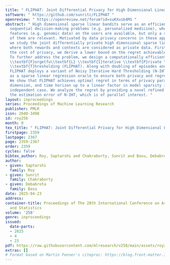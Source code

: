 ```yaml
---
title: " FLIPHAT: Joint Differential Privacy for High Dimensional Linear Bandits "
software: " https://github.com/sunritc/FLIPHAT "
openreview: " https://openreview.net/forum?id=suKXusb4MS "
abstract: " High dimensional sparse linear bandits serve as an efficient model for
  sequential decision-making problems (e.g. personalized medicine), where high dimensional
  features (e.g. genomic data) on the users are available, but only a small subset
  of them are relevant. Motivated by data privacy concerns in these applications,
  we study the joint differentially private high dimensional sparse linear bandits,
  where both rewards and contexts are considered as private data. First, to quantify
  the cost of privacy, we derive a lower bound on the regret achievable in this setting.
  To further address the problem, we design a computationally efficient bandit algorithm,
  \\textbf{F}orgetfu\\textbf{L} \\textbf{I}terative \\textbf{P}rivate \\textbf{HA}rd
  \\textbf{T}hresholding (FLIPHAT). Along with doubling of episodes and episodic forgetting,
  FLIPHAT deploys a variant of Noisy Iterative Hard Thresholding (N-IHT) algorithm
  as a sparse linear regression oracle to ensure both privacy and regret-optimality.
  We show that FLIPHAT achieves optimal regret in terms of privacy parameters, context
  dimension, and time horizon up to a linear factor in model sparsity in the problem
  independent case. We analyze the regret by providing a novel refined analysis of
  the estimation error of N-IHT, which is of parallel interest. "
layout: inproceedings
series: Proceedings of Machine Learning Research
publisher: PMLR
issn: 2640-3498
id: roy25b
month: 0
tex_title: " FLIPHAT: Joint Differential Privacy for High Dimensional Linear Bandits "
firstpage: 2359
lastpage: 2367
page: 2359-2367
order: 2359
cycles: false
bibtex_author: Roy, Saptarshi and Chakraborty, Sunrit and Basu, Debabrota
author:
- given: Saptarshi
  family: Roy
- given: Sunrit
  family: Chakraborty
- given: Debabrota
  family: Basu
date: 2025-04-23
address:
container-title: Proceedings of The 28th International Conference on Artificial Intelligence
  and Statistics
volume: '258'
genre: inproceedings
issued:
  date-parts:
  - 2025
  - 4
  - 23
pdf: https://raw.githubusercontent.com/mlresearch/v258/main/assets/roy25b/roy25b.pdf
extras: []
# Format based on Martin Fenner's citeproc: https://blog.front-matter.io/posts/citeproc-yaml-for-bibliographies/
---
```

